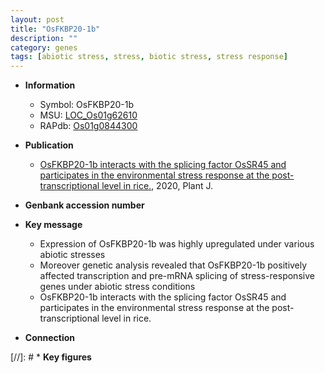 ```yaml
---
layout: post
title: "OsFKBP20-1b"
description: ""
category: genes
tags: [abiotic stress, stress, biotic stress, stress response]
---
```


* **Information**  
    + Symbol: OsFKBP20-1b  
    + MSU: [LOC_Os01g62610](http://rice.plantbiology.msu.edu/cgi-bin/ORF_infopage.cgi?orf=LOC_Os01g62610)  
    + RAPdb: [Os01g0844300](http://rapdb.dna.affrc.go.jp/viewer/gbrowse_details/irgsp1?name=Os01g0844300)  

* **Publication**  
    + [OsFKBP20-1b interacts with the splicing factor OsSR45 and participates in the environmental stress response at the post-transcriptional level in rice.](http://www.ncbi.nlm.nih.gov/pubmed?term=OsFKBP20-1b+interacts+with+the+splicing+factor+OsSR45+and+participates+in+the+environmental+stress+response+at+the+post-transcriptional+level+in+rice.%5BTitle%5D), 2020, Plant J.

* **Genbank accession number**  

* **Key message**  
    + Expression of OsFKBP20-1b was highly upregulated under various abiotic stresses
    + Moreover genetic analysis revealed that OsFKBP20-1b positively affected transcription and pre-mRNA splicing of stress-responsive genes under abiotic stress conditions
    + OsFKBP20-1b interacts with the splicing factor OsSR45 and participates in the environmental stress response at the post-transcriptional level in rice.

* **Connection**  

[//]: # * **Key figures**  


